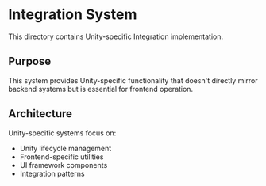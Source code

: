 # Integration System

This directory contains Unity-specific Integration implementation.

## Purpose

This system provides Unity-specific functionality that doesn't directly mirror backend systems but is essential for frontend operation.

## Architecture

Unity-specific systems focus on:
- Unity lifecycle management
- Frontend-specific utilities
- UI framework components
- Integration patterns
